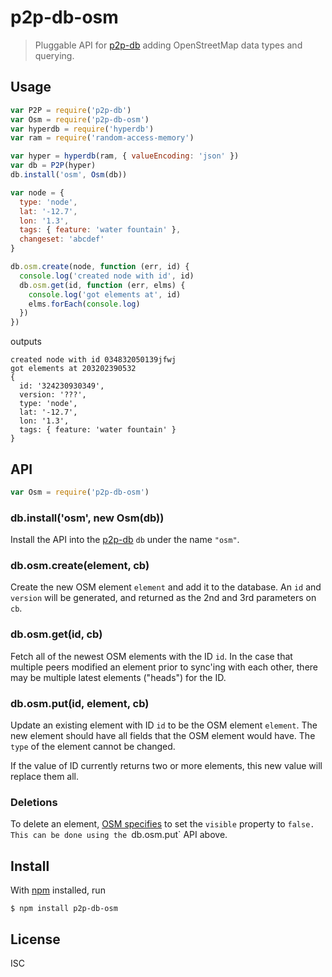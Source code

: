 # p2p-db-osm

> Pluggable API for [p2p-db][p2p-db] adding OpenStreetMap data types and
> querying.

## Usage

```js
var P2P = require('p2p-db')
var Osm = require('p2p-db-osm')
var hyperdb = require('hyperdb')
var ram = require('random-access-memory')

var hyper = hyperdb(ram, { valueEncoding: 'json' })
var db = P2P(hyper)
db.install('osm', Osm(db))

var node = {
  type: 'node',
  lat: '-12.7',
  lon: '1.3',
  tags: { feature: 'water fountain' },
  changeset: 'abcdef'
}

db.osm.create(node, function (err, id) {
  console.log('created node with id', id)
  db.osm.get(id, function (err, elms) {
    console.log('got elements at', id)
    elms.forEach(console.log)
  })
})
```

outputs

```
created node with id 034832050139jfwj
got elements at 203202390532
{
  id: '324230930349',
  version: '???',
  type: 'node',
  lat: '-12.7',
  lon: '1.3',
  tags: { feature: 'water fountain' }
}
```

## API

```js
var Osm = require('p2p-db-osm')
```

### db.install('osm', new Osm(db))

Install the API into the [p2p-db](p2p-db) `db` under the name `"osm"`.

### db.osm.create(element, cb)

Create the new OSM element `element` and add it to the database. An `id` and
`version` will be generated, and returned as the 2nd and 3rd parameters on `cb`.

### db.osm.get(id, cb)

Fetch all of the newest OSM elements with the ID `id`. In the case that multiple
peers modified an element prior to sync'ing with each other, there may be
multiple latest elements ("heads") for the ID.

### db.osm.put(id, element, cb)

Update an existing element with ID `id` to be the OSM element `element`. The new
element should have all fields that the OSM element would have. The `type` of
the element cannot be changed.

If the value of ID currently returns two or more elements, this new value will
replace them all.

### Deletions

To delete an element, [OSM
specifies](https://wiki.openstreetmap.org/wiki/Elements#Common_attributes) to
set the `visible` property to `false. This can be done using the `db.osm.put`
API above.

## Install

With [npm](https://npmjs.org/) installed, run

```
$ npm install p2p-db-osm
```

## License

ISC

[p2p-db]: https://github.com/noffle/p2p-db

